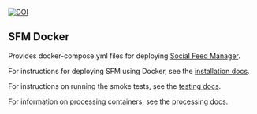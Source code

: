 [![DOI](https://zenodo.org/badge/DOI/10.5281/zenodo.1035229.svg)](https://doi.org/10.5281/zenodo.1035229)

SFM Docker
----------

Provides docker-compose.yml files for deploying [Social Feed Manager](http://gwu-libraries.github.io/sfm-ui).

For instructions for deploying SFM using Docker, see the [installation docs](http://sfm.readthedocs.org/en/latest/install.html).

For instructions on running the smoke tests, see the [testing docs](http://sfm.readthedocs.org/en/latest/development.html#smoke-tests).

For information on processing containers, see the [processing docs](http://sfm.readthedocs.org/en/latest/processing.html).
